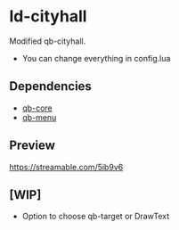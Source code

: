 # ld-cityhall
Modified qb-cityhall.

- You can change everything in config.lua

## Dependencies

- [qb-core](https://github.com/qbcore-framework/qb-core)
- [qb-menu](https://github.com/qbcore-framework/qb-menu)

## Preview
https://streamable.com/5ib9v6

## [WIP]
- Option to choose qb-target or DrawText



